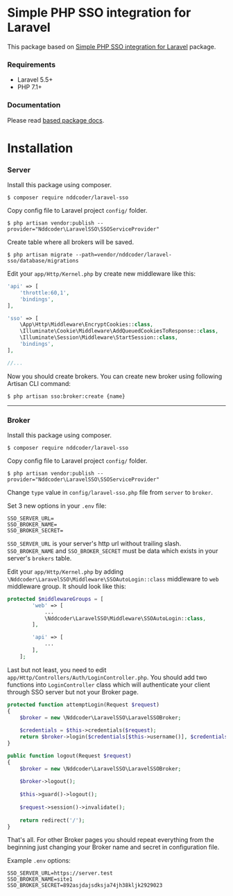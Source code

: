 # Simple PHP SSO integration for Laravel

This package based on [Simple PHP SSO integration for Laravel](https://github.com/zefy/laravel-sso) package.

### Requirements
* Laravel 5.5+
* PHP 7.1+

### Documentation
Please read [based package docs](https://github.com/zefy/laravel-sso).

# Installation
### Server
Install this package using composer.
```shell
$ composer require nddcoder/laravel-sso
```


Copy config file to Laravel project `config/` folder.
```shell
$ php artisan vendor:publish --provider="Nddcoder\LaravelSSO\SSOServiceProvider"
```


Create table where all brokers will be saved.
```shell
$ php artisan migrate --path=vendor/nddcoder/laravel-sso/database/migrations
```


Edit your `app/Http/Kernel.php` by create new middleware like this:
```php
'api' => [
    'throttle:60,1',
    'bindings',
],

'sso' => [
    \App\Http\Middleware\EncryptCookies::class,
    \Illuminate\Cookie\Middleware\AddQueuedCookiesToResponse::class,
    \Illuminate\Session\Middleware\StartSession::class,
    'bindings',
],

//...
```


Now you should create brokers.
You can create new broker using following Artisan CLI command:
```shell
$ php artisan sso:broker:create {name}
```

----------

### Broker
Install this package using composer.
```shell
$ composer require nddcoder/laravel-sso
```


Copy config file to Laravel project `config/` folder.
```shell
$ php artisan vendor:publish --provider="Nddcoder\LaravelSSO\SSOServiceProvider"
```


Change `type` value in `config/laravel-sso.php` file from `server`
 to `broker`.

 

Set 3 new options in your `.env` file:
```shell
SSO_SERVER_URL=
SSO_BROKER_NAME=
SSO_BROKER_SECRET=
```
`SSO_SERVER_URL` is your server's http url without trailing slash. `SSO_BROKER_NAME` and `SSO_BROKER_SECRET` must be data which exists in your server's `brokers` table.



Edit your `app/Http/Kernel.php` by adding `\Nddcoder\LaravelSSO\Middleware\SSOAutoLogin::class` middleware to `web` middleware group. It should look like this:
```php
protected $middlewareGroups = [
        'web' => [
            ...
            \Nddcoder\LaravelSSO\Middleware\SSOAutoLogin::class,
        ],

        'api' => [
            ...
        ],
    ];
```



Last but not least, you need to edit `app/Http/Controllers/Auth/LoginController.php`. You should add two functions into `LoginController` class which will authenticate your client through SSO server but not your Broker page.
```php
protected function attemptLogin(Request $request)
{
    $broker = new \Nddcoder\LaravelSSO\LaravelSSOBroker;
    
    $credentials = $this->credentials($request);
    return $broker->login($credentials[$this->username()], $credentials['password']);
}

public function logout(Request $request)
{
    $broker = new \Nddcoder\LaravelSSO\LaravelSSOBroker;
    
    $broker->logout();
    
    $this->guard()->logout();
    
    $request->session()->invalidate();
    
    return redirect('/');
}
```


That's all. For other Broker pages you should repeat everything from the beginning just changing your Broker name and secret in configuration file.




Example `.env` options:
```shell
SSO_SERVER_URL=https://server.test
SSO_BROKER_NAME=site1
SSO_BROKER_SECRET=892asjdajsdksja74jh38kljk2929023
```